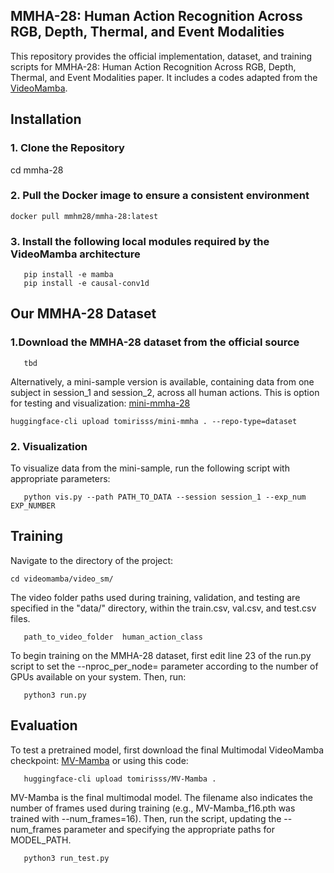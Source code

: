 ## MMHA-28: Human Action Recognition Across RGB, Depth, Thermal, and Event Modalities 

This repository provides the official implementation, dataset, and training scripts for MMHA-28: Human Action Recognition Across RGB, Depth, Thermal, and Event Modalities paper. 
It includes a codes adapted from the [VideoMamba](https://github.com/OpenGVLab/VideoMamba/tree/main?tab=readme-ov-file).

## Installation
### 1. Clone the Repository
cd mmha-28
### 2. Pull the Docker image to ensure a consistent environment
   ```
   docker pull mmhm28/mmha-28:latest
```
### 3. Install the following local modules required by the VideoMamba architecture
```
   pip install -e mamba
   pip install -e causal-conv1d
```
## Our MMHA-28 Dataset
### 1.Download the MMHA-28 dataset from the official source
```
   tbd
```
Alternatively, a mini-sample version is available, containing data from one subject in session_1 and session_2, across all human actions. This is option for testing and visualization:
[mini-mmha-28](https://huggingface.co/datasets/tomirisss/mini-mmha)
```
huggingface-cli upload tomirisss/mini-mmha . --repo-type=dataset
```
### 2. Visualization
To visualize data from the mini-sample, run the following script with appropriate parameters:
```
   python vis.py --path PATH_TO_DATA --session session_1 --exp_num EXP_NUMBER
```
## Training
Navigate to the directory of the project:
```
cd videomamba/video_sm/
```
The video folder paths used during training, validation, and testing are specified in the "data/" directory, within the train.csv, val.csv, and test.csv files.
```
   path_to_video_folder  human_action_class
```
To begin training on the MMHA-28 dataset, first edit line 23 of the run.py script to set the --nproc_per_node= parameter according to the number of GPUs available on your system. Then, run:
```
   python3 run.py
```
## Evaluation
To test a pretrained model, first download the final Multimodal VideoMamba checkpoint:
[MV-Mamba](https://huggingface.co/tomirisss/MV-Mamba)
or using this code:
```
   huggingface-cli upload tomirisss/MV-Mamba .
```
MV-Mamba is the final multimodal model. The filename also indicates the number of frames used during training (e.g., MV-Mamba_f16.pth was trained with --num_frames=16).
Then, run the script, updating the --num_frames parameter and specifying the appropriate paths for MODEL_PATH.
```
   python3 run_test.py
```
